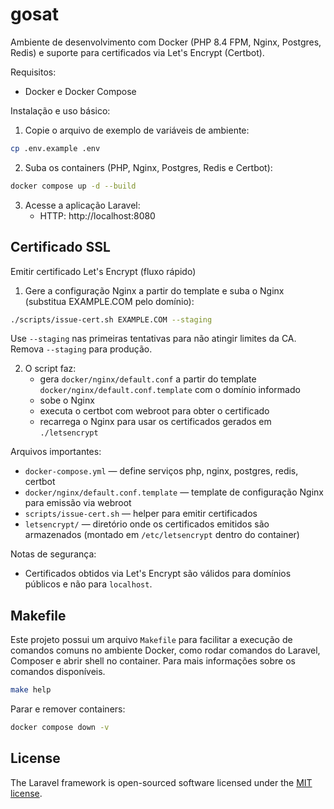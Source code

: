 
# gosat

Ambiente de desenvolvimento com Docker (PHP 8.4 FPM, Nginx, Postgres, Redis) e suporte para certificados via Let's Encrypt (Certbot).

Requisitos:
- Docker e Docker Compose

Instalação e uso básico:

1. Copie o arquivo de exemplo de variáveis de ambiente:
```bash
cp .env.example .env
```
2. Suba os containers (PHP, Nginx, Postgres, Redis e Certbot):

```bash
docker compose up -d --build
```

3. Acesse a aplicação Laravel:
   - HTTP:  http://localhost:8080

## Certificado SSL

Emitir certificado Let's Encrypt (fluxo rápido)

1. Gere a configuração Nginx a partir do template e suba o Nginx (substitua EXAMPLE.COM pelo domínio):

```bash
./scripts/issue-cert.sh EXAMPLE.COM --staging
```

   Use `--staging` nas primeiras tentativas para não atingir limites da CA. Remova `--staging` para produção.

2. O script faz:
   - gera `docker/nginx/default.conf` a partir do template `docker/nginx/default.conf.template` com o domínio informado
   - sobe o Nginx
   - executa o certbot com webroot para obter o certificado
   - recarrega o Nginx para usar os certificados gerados em `./letsencrypt`

Arquivos importantes:
- `docker-compose.yml` — define serviços php, nginx, postgres, redis, certbot
- `docker/nginx/default.conf.template` — template de configuração Nginx para emissão via webroot
- `scripts/issue-cert.sh` — helper para emitir certificados
- `letsencrypt/` — diretório onde os certificados emitidos são armazenados (montado em `/etc/letsencrypt` dentro do container)

Notas de segurança:
- Certificados obtidos via Let's Encrypt são válidos para domínios públicos e não para `localhost`.

## Makefile

Este projeto possui um arquivo `Makefile` para facilitar a execução de comandos comuns no ambiente Docker, como rodar comandos do Laravel, Composer e abrir shell no container.
Para mais informações sobre os comandos disponíveis.

```bash
make help
```

Parar e remover containers:

```bash
docker compose down -v
```

## License

The Laravel framework is open-sourced software licensed under the [MIT license](https://opensource.org/licenses/MIT).
